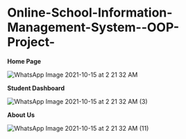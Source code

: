 # Online-School-Information-Management-System--OOP-Project-

**Home Page**

![WhatsApp Image 2021-10-15 at 2 21 32 AM](https://user-images.githubusercontent.com/72688889/145992637-520469dd-a2a9-466e-b901-6e7c93e5a0a3.jpeg)

**Student Dashboard**

![WhatsApp Image 2021-10-15 at 2 21 32 AM (3)](https://user-images.githubusercontent.com/72688889/145992859-1ca339bd-2d07-4c74-ab8f-259f9bfcc5e9.jpeg)



**About Us**

![WhatsApp Image 2021-10-15 at 2 21 32 AM (11)](https://user-images.githubusercontent.com/72688889/145993310-da35862e-9951-43af-a0d7-03b335910bf8.jpeg)


